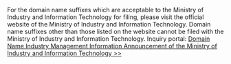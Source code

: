 For the domain name suffixes which are acceptable to the Ministry of Industry and Information Technology for filing, please visit the official website of the Ministry of Industry and Information Technology. Domain name suffixes other than those listed on the website cannot be filed with the Ministry of Industry and Information Technology. 
Inquiry portal: [Domain Name Industry Management Information Announcement of the Ministry of Industry and Information Technology >>](http://xn--eqrt2g.xn--vuq861b/#)

